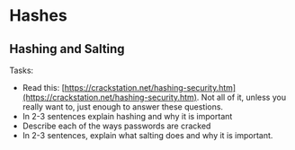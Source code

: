 # Hashes

## Hashing and Salting

Tasks:

* Read this: [https://crackstation.net/hashing-security.htm](https://crackstation.net/hashing-security.htm). Not all of it, unless you really want to, just enough to answer these questions.
* In 2-3 sentences explain hashing and why it is important
* Describe each of the ways passwords are cracked
* In 2-3 sentences, explain what salting does and why it is important.

